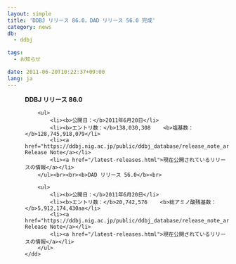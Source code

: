 ```yaml
---
layout: simple
title: 'DDBJ リリース 86.0，DAD リリース 56.0 完成'
category: news
db:
  - ddbj

tags:
  - お知らせ

date: 2011-06-20T10:22:37+09:00
lang: ja
---
```


<html>

<dl>
    <dd><b>DDBJ リリース 86.0</b><br>

        <ul>
            <li><b>公開日：</b>2011年6月20日</li>
            <li><b>エントリ数：</b>138,030,308    <b>塩基数：</b>128,745,918,079</li>
            <li><a href="https://ddbj.nig.ac.jp/public/ddbj_database/release_note_archive/ddbj/ddbjrel.86.txt">DDBJ Release Note</a></li>
            <li><a href="/latest-releases.html">現在公開されているリリースの情報</a></li>
        </ul><br><br><b>DAD リリース 56.0</b><br>

        <ul>
            <li><b>公開日：</b>2011年6月20日</li>
            <li><b>エントリ数：</b>20,742,576    <b>総アミノ酸残基数：</b>5,912,174,430aa</li>
            <li><a href="https://ddbj.nig.ac.jp/public/ddbj_database/release_note_archive/dad/dadrel.56.txt">DAD Release Note</a></li>
            <li><a href="/latest-releases.html">現在公開されているリリースの情報</a></li>
        </ul>
    </dd>
</dl>
</html>
